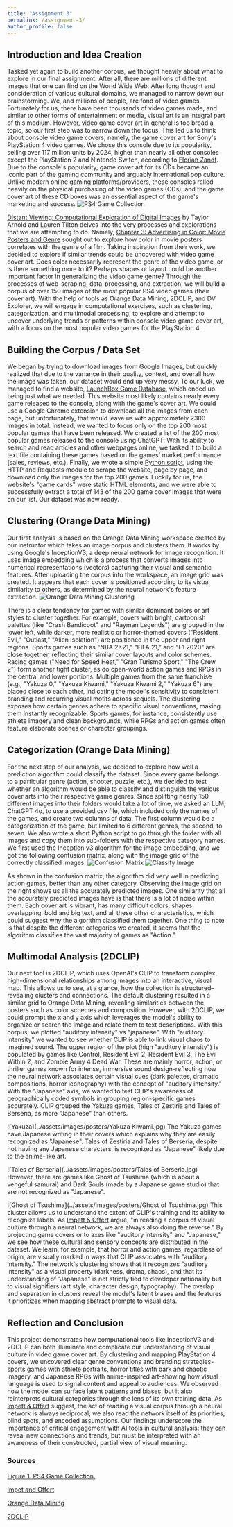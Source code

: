 ```yaml
---
title: "Assignment 3"
permalink: /assignment-3/
author_profile: false
---
```


## Introduction and Idea Creation

Tasked yet again to build another corpus, we thought heavily about what to explore in our final assignment. After all, there are millions of different images that one can find on the World Wide Web. After long thought and consideration of various cultural domains, we managed to narrow down our brainstorming. We, and millions of people, are fond of video games. Fortunately for us, there have been thousands of video games made, and similar to other forms of entertainment or media, visual art is an integral part of this medium. However, video game cover art in general is too broad a topic, so our first step was to narrow down the focus. This led us to think about console video game covers, namely, the game cover art for Sony's PlayStation 4 video games. We chose this console due to its popularity, selling over 117 million units by 2024, higher than nearly all other consoles except the PlayStation 2 and Nintendo Switch, according to [Florian Zandt](https://www.statista.com/chart/18903/video-game-console-sales/). Due to the console's popularity, game cover art for its CDs became an iconic part of the gaming community and arguably international pop culture. Unlike modern online gaming platforms/providers, these consoles relied heavily on the physical purchasing of the video games (CDs), and the game cover art of these CD boxes was an essential aspect of the game's marketing and success. 
![PS4 Game Collection](https://www.wchbuy.shop/?path=page/ggitem&ggpid=1300396)

[Distant Viewing: Computational Exploration of Digital Images](https://direct.mit.edu/books/oa-monograph/5674/Distant-ViewingComputational-Exploration-of) by Taylor Arnold and Lauren Tilton delves into the very processes and explorations that we are attempting to do. Namely, [Chapter 3: Advertising in Color: Movie Posters and Genre](https://doi.org/10.7551/mitpress/14046.003.0006) sought out to explore how color in movie posters correlates with the genre of a film. Taking inspiration from their work, we decided to explore if similar trends could be uncovered with video game cover art. Does color necessarily represent the genre of the video game, or is there something more to it? Perhaps shapes or layout could be another important factor in generalizing the video game genre? Through the processes of web-scraping, data-processing, and extraction, we will build a corpus of over 150 images of the most popular PS4 video games (their cover art). With the help of tools as Orange Data Mining, 2DCLIP, and DV Explorer, we will engage in computational exercises, such as clustering, categorization, and multimodal processing, to explore and attempt to uncover underlying trends or patterns within console video game cover art, with a focus on the most popular video games for the PlayStation 4. 

## Building the Corpus / Data Set

We began by trying to download images from Google Images, but quickly realized that due to the variance in their quality, context, and overall how the image was taken, our dataset would end up very messy. To our luck, we managed to find a website, [LaunchBox Game Database](https://gamesdb.launchbox-app.com/platforms/games/50-sony-playstation-4/), which ended up being just what we needed. This website most likely contains nearly every game released to the console, along with the game's cover art. We could use a Google Chrome extension to download all the images from each page, but unfortunately, that would leave us with approximately 2300 images in total. Instead, we wanted to focus only on the top 200 most popular games that have been released. We created a list of the 200 most popular games released to the console using ChatGPT. With its ability to search and read articles and other webpages online, we tasked it to build a text file containing these games based on the games' market performance (sales, reviews, etc.). Finally, we wrote a simple [Python script](assets/files/download_ps4_images.py), using the HTTP and Requests module to scrape the website, page by page, and download only the images for the top 200 games. Luckily for us, the website's "game cards" were static HTML elements, and we were able to successfully extract a total of 143 of the 200 game cover images that were on our list. Our dataset was now ready.

## Clustering (Orange Data Mining) 

Our first analysis is based on the Orange Data Mining workspace created by our instructor which takes an image corpus and clusters them. It works by using Google's InceptionV3, a deep neural network for image recognition. It uses image embedding which is a process that converts images into numerical representations (vectors) capturing their visual and semantic features. After uploading the corpus into the workspace, an image grid was created. It appears that each cover is positioned according to its visual similarity to others, as determined by the neural network's feature extraction. 
![Orange Data Mining Clustering](../assets/images/ODMcluster.png)

There is a clear tendency for games with similar dominant colors or art styles to cluster together. For example, covers with bright, cartoonish palettes (like "Crash Bandicoot" and "Rayman Legends") are grouped in the lower left, while darker, more realistic or horror-themed covers ("Resident Evil," "Outlast," "Alien Isolation") are positioned in the upper and right regions. Sports games such as "NBA 2K21," "FIFA 21," and "F1 2020" are close together, reflecting their similar cover layouts and color schemes. Racing games ("Need for Speed Heat," "Gran Turismo Sport," "The Crew 2") form another tight cluster, as do open-world action games and RPGs in the central and lower portions. Multiple games from the same franchise (e.g., "Yakuza 0," "Yakuza Kiwami," "Yakuza Kiwami 2," "Yakuza 6") are placed close to each other, indicating the model's sensitivity to consistent branding and recurring visual motifs across sequels. The clustering exposes how certain genres adhere to specific visual conventions, making them instantly recognizable. Sports games, for instance, consistently use athlete imagery and clean backgrounds, while RPGs and action games often feature elaborate scenes or character groupings.

## Categorization (Orange Data Mining)

For the next step of our analysis, we decided to explore how well a prediction algorithm could classify the dataset. Since every game belongs to a particular genre (action, shooter, puzzle, etc.), we decided to test whether an algorithm would be able to classify and distinguish the various cover arts into their respective game genres. Since splitting nearly 150 different images into their folders would take a lot of time, we asked an LLM, ChatGPT 4o, to use a provided csv file, which included only the names of the games, and create two columns of data. The first column would be a categorization of the game, but limited to 6 different genres, the second, to seven. We also wrote a short Python script to go through the folder with all images and copy them into sub-folders with the respective category names. We first used the Inception v3 algorithm for the image embedding, and we got the following confusion matrix, along with the image grid of the correctly classified images.
![Confusion Matrix](../assets/images/confusion.png)
![Classify Image](../assets/images/classify.png)

As shown in the confusion matrix, the algorithm did very well in predicting action games, better than any other category. Observing the image grid on the right shows us all the accurately predicted images. One similarity that all the accurately predicted images have is that there is a lot of noise within them. Each cover art is vibrant, has many difficult colors, shapes overlapping, bold and big text, and all these other characteristics, which could suggest why the algorithm classified them together. One thing to note is that despite the different categories we created, it seems that the algorithm classifies the vast majority of games as "Action." 

## Multimodal Analysis (2DCLIP) 

Our next tool is 2DCLIP, which uses OpenAI's CLIP to transform complex, high-dimensional relationships among images into an interactive, visual map. This allows us to see, at a glance, how the collection is structured–revealing clusters and connections. The default clustering resulted in a similar grid to Orange Data Mining, revealing similarities between the posters such as color schemes and composition. However, with 2DCLIP, we could prompt the x and y axis which leverages the model's ability to organize or search the image and relate them to text descriptions. With this corpus, we plotted "auditory intensity" vs "japanese". With "auditory intensity" we wanted to see whether CLIP is able to link visual chaos to imagined sound. The upper region of the plot (high "auditory intensity") is populated by games like Control, Resident Evil 2, Resident Evil 3, The Evil Within 2, and Zombie Army 4 Dead War. These are mainly horror, action, or thriller games known for intense, immersive sound design-reflecting how the neural network associates certain visual cues (dark palettes, dramatic compositions, horror iconography) with the concept of "auditory intensity." With the "Japanese" axis, we wanted to test CLIP's awareness of geographically coded symbols in grouping region-specific games accurately. CLIP grouped the Yakuza games, Tales of Zestiria and Tales of Berseria, as more "Japanese" than others.

![Yakuza](../assets/images/posters/Yakuza Kiwami.jpg)
The Yakuza games have Japanese writing in their covers which explains why they are easily recognized as "Japanese". Tales of Zestiria and Tales of Berseria, despite not having any Japanese characters, is recognized as "Japanese" likely due to the anime-like art. 

![Tales of Berseria](../assets/images/posters/Tales of Berseria.jpg)
However, there are games like Ghost of Tsushima (which is about a vengeful samurai) and Dark Souls (made by a Japanese game studio) that are not recognized as "Japanese". 

![Ghost of Tsushima](../assets/images/posters/Ghost of Tsushima.jpg)
This cluster allows us to understand the extent of CLIP's training and its ability to recognize labels. As [Impett & Offert](https://www.tandfonline.com/doi/full/10.1080/01973762.2024.2362466) argue, "in reading a corpus of visual culture through a neural network, we are always also doing the reverse." By projecting game covers onto axes like "auditory intensity" and "Japanese," we see how these cultural and sensory concepts are distributed in the dataset. We learn, for example, that horror and action games, regardless of origin, are visually marked in ways that CLIP associates with "auditory intensity." The network's clustering shows that it recognizes "auditory intensity" as a visual property (darkness, drama, chaos), and that its understanding of "Japanese" is not strictly tied to developer nationality but to visual signifiers (art style, character design, typography). The overlap and separation in clusters reveal the model's latent biases and the features it prioritizes when mapping abstract prompts to visual data.

## Reflection and Conclusion 
This project demonstrates how computational tools like InceptionV3 and 2DCLIP can both illuminate and complicate our understanding of visual culture in video game cover art. By clustering and mapping PlayStation 4 covers, we uncovered clear genre conventions and branding strategies-sports games with athlete portraits, horror titles with dark and chaotic imagery, and Japanese RPGs with anime-inspired art-showing how visual language is used to signal content and appeal to audiences. We observed how the model can surface latent patterns and biases, but it also reinterprets cultural categories through the lens of its own training data. As [Impett & Offert](https://www.tandfonline.com/doi/full/10.1080/01973762.2024.2362466) suggest, the act of reading a visual corpus through a neural network is always reciprocal; we also read the network itself of its priorities, blind spots, and encoded assumptions. Our findings underscore the importance of critical engagement with AI tools in cultural analysis: they can reveal new connections and trends, but must be interpreted with an awareness of their constructed, partial view of visual meaning.
### Sources

[Figure 1. PS4 Game Collection.](https://www.wchbuy.shop/?path=page/ggitem&ggpid=1300396)

[Impet and Offert](https://www.tandfonline.com/doi/full/10.1080/01973762.2024.2362466)

[Orange Data Mining](https://orangedatamining.com/)

[2DCLIP](https://leoimpett.github.io/2dclip/)


